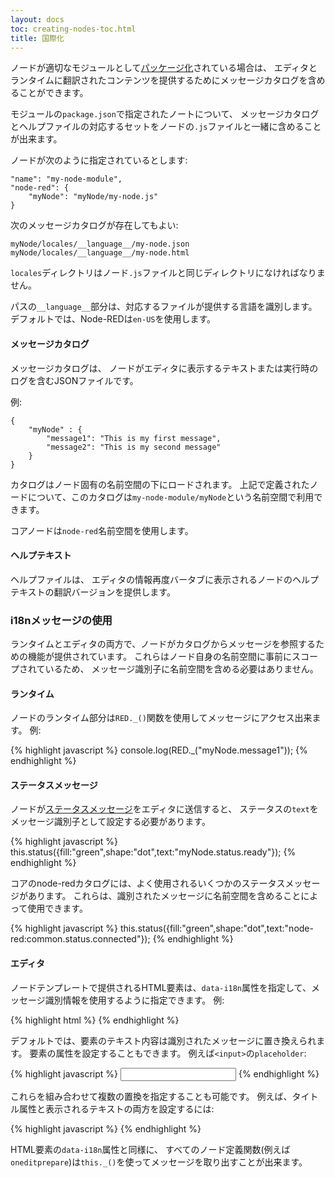 ```yaml
---
layout: docs
toc: creating-nodes-toc.html
title: 国際化
---
```


ノードが適切なモジュールとして[パッケージ化](packaging)されている場合は、
エディタとランタイムに翻訳されたコンテンツを提供するためにメッセージカタログを含めることができます。

モジュールの`package.json`で指定されたノートについて、
メッセージカタログとヘルプファイルの対応するセットをノードの`.js`ファイルと一緒に含めることが出来ます。

ノードが次のように指定されているとします:

    "name": "my-node-module",
    "node-red": {
        "myNode": "myNode/my-node.js"
    }

次のメッセージカタログが存在してもよい:

    myNode/locales/__language__/my-node.json
    myNode/locales/__language__/my-node.html

`locales`ディレクトリはノード`.js`ファイルと同じディレクトリになければなりません。

パスの`__language__`部分は、対応するファイルが提供する言語を識別します。
デフォルトでは、Node-REDは`en-US`を使用します。

#### メッセージカタログ

メッセージカタログは、
ノードがエディタに表示するテキストまたは実行時のログを含むJSONファイルです。

例:

    {
        "myNode" : {
            "message1": "This is my first message",
            "message2": "This is my second message"
        }
    }

カタログはノード固有の名前空間の下にロードされます。
上記で定義されたノードについて、このカタログは`my-node-module/myNode`という名前空間で利用できます。

コアノードは`node-red`名前空間を使用します。

#### ヘルプテキスト

ヘルプファイルは、
エディタの情報再度バータブに表示されるノードのヘルプテキストの翻訳バージョンを提供します。

### i18nメッセージの使用

ランタイムとエディタの両方で、ノードがカタログからメッセージを参照するための機能が提供されています。
これらはノード自身の名前空間に事前にスコープされているため、
メッセージ識別子に名前空間を含める必要はありません。

#### ランタイム

ノードのランタイム部分は`RED._()`関数を使用してメッセージにアクセス出来ます。
例:

{% highlight javascript %}
console.log(RED._("myNode.message1"));
{% endhighlight %}

#### ステータスメッセージ

ノードが[ステータスメッセージ](status)をエディタに送信すると、
ステータスの`text`をメッセージ識別子として設定する必要があります。

{% highlight javascript %}
this.status({fill:"green",shape:"dot",text:"myNode.status.ready"});
{% endhighlight %}

コアのnode-redカタログには、よく使用されるいくつかのステータスメッセージがあります。
これらは、識別されたメッセージに名前空間を含めることによって使用できます。

{% highlight javascript %}
this.status({fill:"green",shape:"dot",text:"node-red:common.status.connected"});
{% endhighlight %}

#### エディタ

ノードテンプレートで提供されるHTML要素は、`data-i18n`属性を指定して、メッセージ識別情報を使用するように指定できます。
例:

{% highlight html %}
<span data-i18n="myNode.label.foo"></span>
{% endhighlight %}

デフォルトでは、要素のテキスト内容は識別されたメッセージに置き換えられます。
要素の属性を設定することもできます。
例えば`<input>`の`placeholder`:

{% highlight javascript %}
<input type="text" data-i18n="[placeholder]myNode.placeholder.foo">
{% endhighlight %}

これらを組み合わせて複数の置換を指定することも可能です。
例えば、タイトル属性と表示されるテキストの両方を設定するには:

{% highlight javascript %}
<a href="#" data-i18n="[title]myNode.label.linkTitle;myNode.label.linkText"></a>
{% endhighlight %}

HTML要素の`data-i18n`属性と同様に、
すべてのノード定義関数(例えば`oneditprepare`)は`this._()`を使ってメッセージを取り出すことが出来ます。
